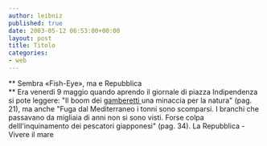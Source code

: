 ```yaml
---
author: leibniz
published: true
date: 2003-05-12 06:53:00+00:00
layout: post
title: Titolo
categories:
- web
---
```


 ** Sembra «Fish-Eye», ma e Repubblica   
**   Era venerdi 9 maggio quando aprendo il giornale di piazza Indipendenza si pote leggere: "Il boom dei  [   gamberetti ](http://217.169.101.123/servlet/ricerche?tipo=shownews&id=2062)una minaccia per la natura" (pag. 21), ma anche "Fuga dal Mediterraneo i tonni sono scomparsi. I branchi che passavano da migliaia di anni non si sono visti. Forse colpa delll'inquinamento dei pescatori giapponesi" (pag. 34).
La Repubblica - Vivere il mare
